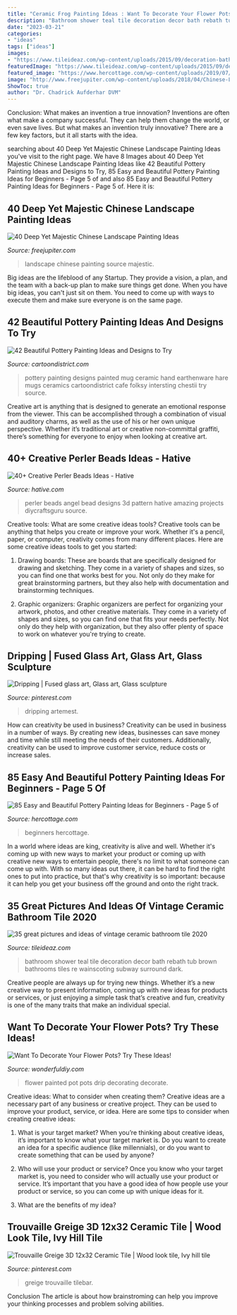 ```yaml
---
title: "Ceramic Frog Painting Ideas : Want To Decorate Your Flower Pots? Try These Ideas!"
description: "Bathroom shower teal tile decoration decor bath rebath tub brown bathrooms tiles re wainscoting subway surround dark"
date: "2023-03-21"
categories:
- "ideas"
tags: ["ideas"]
images:
- "https://www.tileideaz.com/wp-content/uploads/2015/09/decoration-bathroom-grandiose-white-vinyl-wainscoting-teal-bathroom-wall-painted-as-well-as-corner-walk-in-shower-also-standart-tub-in-vintage-bathroom-decors-elegant-teal-bathroom-color-styles-and.jpg"
featuredImage: "https://www.tileideaz.com/wp-content/uploads/2015/09/decoration-bathroom-grandiose-white-vinyl-wainscoting-teal-bathroom-wall-painted-as-well-as-corner-walk-in-shower-also-standart-tub-in-vintage-bathroom-decors-elegant-teal-bathroom-color-styles-and.jpg"
featured_image: "https://www.hercottage.com/wp-content/uploads/2019/07/Easy-and-Beautiful-Pottery-Painting-Ideas-for-Beginners-82.png"
image: "http://www.freejupiter.com/wp-content/uploads/2018/04/Chinese-Landscape-Painting-Ideas-13.jpg"
ShowToc: true
author: "Dr. Chadrick Aufderhar DVM"
---
```



Conclusion: What makes an invention a true innovation?
Inventions are often what make a company successful. They can help them change the world, or even save lives. But what makes an invention truly innovative? There are a few key factors, but it all starts with the idea.

	

		
searching about 40 Deep Yet Majestic Chinese Landscape Painting Ideas you've visit to the right page. We have 8 Images about 40 Deep Yet Majestic Chinese Landscape Painting Ideas like 42 Beautiful Pottery Painting Ideas and Designs to Try, 85 Easy and Beautiful Pottery Painting Ideas for Beginners - Page 5 of and also 85 Easy and Beautiful Pottery Painting Ideas for Beginners - Page 5 of. Here it is:
		
    
## 40 Deep Yet Majestic Chinese Landscape Painting Ideas

<img loading=lazy src="http://www.freejupiter.com/wp-content/uploads/2018/04/Chinese-Landscape-Painting-Ideas-13.jpg" onerror="this.onerror=null;this.src='https://tse2.mm.bing.net/th?id=OIP.UuIt3o1fErAJguKC9yiwjgHaJ6&amp;pid=15.1';" alt="40 Deep Yet Majestic Chinese Landscape Painting Ideas">

_Source: freejupiter.com_

>landscape chinese painting source majestic. 

	

Big ideas are the lifeblood of any Startup. They provide a vision, a plan, and the team with a back-up plan to make sure things get done. When you have big ideas, you can't just sit on them. You need to come up with ways to execute them and make sure everyone is on the same page.

    
## 42 Beautiful Pottery Painting Ideas And Designs To Try

<img loading=lazy src="http://www.cartoondistrict.com/wp-content/uploads/2017/08/Pottery-Painting-Ideas-and-Designs8.jpg" onerror="this.onerror=null;this.src='https://tse1.mm.bing.net/th?id=OIP.xRCelPdE7wLxOaHAqMpUwAHaLJ&amp;pid=15.1';" alt="42 Beautiful Pottery Painting Ideas and Designs to Try">

_Source: cartoondistrict.com_

>pottery painting designs painted mug ceramic hand earthenware hare mugs ceramics cartoondistrict cafe folksy intersting chestii try source. 

	

Creative art is anything that is designed to generate an emotional response from the viewer. This can be accomplished through a combination of visual and auditory charms, as well as the use of his or her own unique perspective. Whether it’s traditional art or creative non-committal graffiti, there’s something for everyone to enjoy when looking at creative art.

    
## 40+ Creative Perler Beads Ideas - Hative

<img loading=lazy src="https://hative.com/wp-content/uploads/2014/04/perler-beads-ideas/40-angel-perler-beads.jpg" onerror="this.onerror=null;this.src='https://tse4.mm.bing.net/th?id=OIP.1p0xJDkgMRz-Pqb1iiiPZAHaFA&amp;pid=15.1';" alt="40+ Creative Perler Beads Ideas - Hative">

_Source: hative.com_

>perler beads angel bead designs 3d pattern hative amazing projects diycraftsguru source. 

	

Creative tools: What are some creative ideas tools?
Creative tools can be anything that helps you create or improve your work. Whether it's a pencil, paper, or computer, creativity comes from many different places. Here are some creative ideas tools to get you started:
1. Drawing boards: These are boards that are specifically designed for drawing and sketching. They come in a variety of shapes and sizes, so you can find one that works best for you. Not only do they make for great brainstorming partners, but they also help with documentation and brainstorming techniques.

2. Graphic organizers: Graphic organizers are perfect for organizing your artwork, photos, and other creative materials. They come in a variety of shapes and sizes, so you can find one that fits your needs perfectly. Not only do they help with organization, but they also offer plenty of space to work on whatever you're trying to create.

    
## Dripping | Fused Glass Art, Glass Art, Glass Sculpture

<img loading=lazy src="https://i.pinimg.com/736x/c9/82/ba/c982ba3f09fac308be0e1893fea558f1.jpg" onerror="this.onerror=null;this.src='https://tse3.mm.bing.net/th?id=OIP.Kfrr7eZ7nhvBV_UCNDCXdAHaLI&amp;pid=15.1';" alt="Dripping | Fused glass art, Glass art, Glass sculpture">

_Source: pinterest.com_

>dripping artemest. 

	

How can creativity be used in business?
Creativity can be used in business in a number of ways. By creating new ideas, businesses can save money and time while still meeting the needs of their customers. Additionally, creativity can be used to improve customer service, reduce costs or increase sales.

    
## 85 Easy And Beautiful Pottery Painting Ideas For Beginners - Page 5 Of

<img loading=lazy src="https://www.hercottage.com/wp-content/uploads/2019/07/Easy-and-Beautiful-Pottery-Painting-Ideas-for-Beginners-82.png" onerror="this.onerror=null;this.src='https://tse2.mm.bing.net/th?id=OIP.ytShqoK3k_ByCMNZzHiEPwHaJ4&amp;pid=15.1';" alt="85 Easy and Beautiful Pottery Painting Ideas for Beginners - Page 5 of">

_Source: hercottage.com_

>beginners hercottage. 

	

In a world where ideas are king, creativity is alive and well. Whether it's coming up with new ways to market your product or coming up with creative new ways to entertain people, there's no limit to what someone can come up with. With so many ideas out there, it can be hard to find the right ones to put into practice, but that's why creativity is so important: because it can help you get your business off the ground and onto the right track.

    
## 35 Great Pictures And Ideas Of Vintage Ceramic Bathroom Tile 2020

<img loading=lazy src="https://www.tileideaz.com/wp-content/uploads/2015/09/decoration-bathroom-grandiose-white-vinyl-wainscoting-teal-bathroom-wall-painted-as-well-as-corner-walk-in-shower-also-standart-tub-in-vintage-bathroom-decors-elegant-teal-bathroom-color-styles-and.jpg" onerror="this.onerror=null;this.src='https://tse3.mm.bing.net/th?id=OIP.GShvj-Wv7shkxEgYUicpkwHaEK&amp;pid=15.1';" alt="35 great pictures and ideas of vintage ceramic bathroom tile 2020">

_Source: tileideaz.com_

>bathroom shower teal tile decoration decor bath rebath tub brown bathrooms tiles re wainscoting subway surround dark. 

	

Creative people are always up for trying new things. Whether it’s a new creative way to present information, coming up with new ideas for products or services, or just enjoying a simple task that’s creative and fun, creativity is one of the many traits that make an individual special.

    
## Want To Decorate Your Flower Pots? Try These Ideas!

<img loading=lazy src="https://cdn.wonderfuldiy.com/wp-content/uploads/2016/02/Drip-Painted-flower-pot.jpg" onerror="this.onerror=null;this.src='https://tse2.mm.bing.net/th?id=OIP.vakSt-7-6HWrpjVgzQaU5gHaLH&amp;pid=15.1';" alt="Want To Decorate Your Flower Pots? Try These Ideas!">

_Source: wonderfuldiy.com_

>flower painted pot pots drip decorating decorate. 

	

Creative ideas: What to consider when creating them?
Creative ideas are a necessary part of any business or creative project. They can be used to improve your product, service, or idea. Here are some tips to consider when creating creative ideas:
1. What is your target market? When you’re thinking about creative ideas, it’s important to know what your target market is. Do you want to create an idea for a specific audience (like millennials), or do you want to create something that can be used by anyone?

2. Who will use your product or service? Once you know who your target market is, you need to consider who will actually use your product or service. It’s important that you have a good idea of how people use your product or service, so you can come up with unique ideas for it.

3. What are the benefits of my idea?

    
## Trouvaille Greige 3D 12x32 Ceramic Tile | Wood Look Tile, Ivy Hill Tile

<img loading=lazy src="https://i.pinimg.com/736x/53/2f/83/532f837602f2143418c757296da9f988.jpg" onerror="this.onerror=null;this.src='https://tse1.mm.bing.net/th?id=OIP.GlHCjSjuO3Q5PoihjmZkvAHaHa&amp;pid=15.1';" alt="Trouvaille Greige 3D 12x32 Ceramic Tile | Wood look tile, Ivy hill tile">

_Source: pinterest.com_

>greige trouvaille tilebar. 

	

Conclusion
The article is about how brainstroming can help you improve your thinking processes and problem solving abilities.


